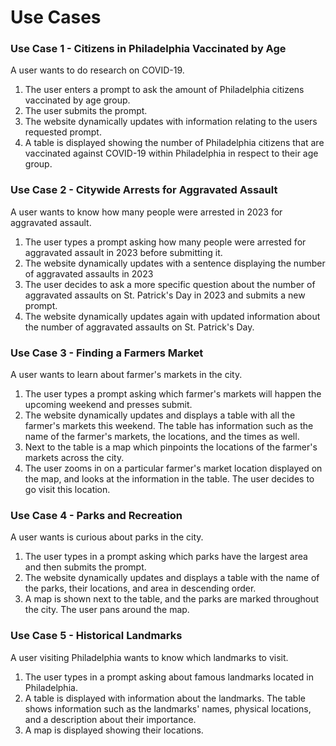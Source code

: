 
# Use Cases

<h3>Use Case 1 - Citizens in Philadelphia Vaccinated by Age</h3>

A user wants to do research on COVID-19.
<ol>
<li>The user enters a prompt to ask the amount of Philadelphia citizens vaccinated by age group.</li>
<li>The user submits the prompt.</li>
<li>The website dynamically updates with information relating to the users requested prompt.</li>
<li>A table is displayed showing the number of Philadelphia citizens that are vaccinated against COVID-19 within Philadelphia in respect to their age group.</li>
</ol>

<h3>Use Case 2 - Citywide Arrests for Aggravated Assault</h3>

A user wants to know how many people were arrested in 2023 for aggravated assault.
<ol>
<li>The user types a prompt asking how many people were arrested for aggravated assault in 2023 before submitting it. </li>
<li>The website dynamically updates with a sentence displaying the number of aggravated assaults in 2023</li>
<li>The user decides to ask a more specific question about the number of aggravated assaults on St. Patrick's Day in 2023 and submits a new prompt.</li>
<li>The website dynamically updates again with updated information about the number of aggravated assaults on St. Patrick's Day.</li>
</ol>

<h3>Use Case 3 - Finding a Farmers Market</h3>

A user wants to learn about farmer's markets in the city.
<ol>
<li>The user types a prompt asking which farmer's markets will happen the upcoming weekend and presses submit.</li>
<li>The website dynamically updates and displays a table with all the farmer's markets this weekend. The table has information such as the name of the farmer's markets, the locations, and the times as well. </li>
<li>Next to the table is a map which pinpoints the locations of the farmer's markets across the city.</li>
<li>The user zooms in on a particular farmer's market location displayed on the map, and looks at the information in the table. The user decides to go visit this location.</li>  
</ol>

<h3>Use Case 4 - Parks and Recreation</h3>

A user wants is curious about parks in the city.
<ol>
<li>The user types in a prompt asking which parks have the largest area and then submits the prompt.</li>
<li>The website dynamically updates and displays a table with the name of the parks, their locations, and area in descending order.</li>
<li>A map is shown next to the table, and the parks are marked throughout the city. The user pans around the map.</li>
</ol>

<h3>Use Case 5 - Historical Landmarks</h3>

A user visiting Philadelphia wants to know which landmarks to visit.
<ol>
<li>The user types in a prompt asking about famous landmarks located in Philadelphia.</li>
<li>A table is displayed with information about the landmarks. The table shows information such as the landmarks' names, physical locations, and a description about their importance.</li>
<li>A map is displayed showing their locations.</li>
</ol>

